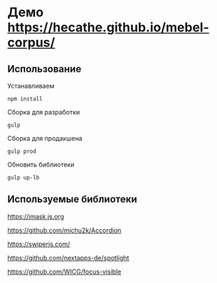 # Демо https://hecathe.github.io/mebel-corpus/

## Использование

Устанавливаем

```
npm install
```

Сборка для разработки

```
gulp
```

Сборка для продакшена

```
gulp prod
```

Обновить библиотеки

```
gulp up-lb
```

## Используемые библиотеки

https://imask.js.org

https://github.com/michu2k/Accordion

https://swiperjs.com/

https://github.com/nextapps-de/spotlight

https://github.com/WICG/focus-visible
